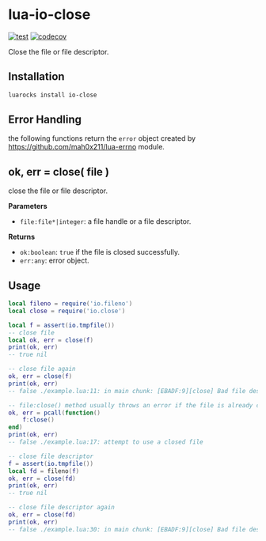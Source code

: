 # lua-io-close

[![test](https://github.com/mah0x211/lua-io-close/actions/workflows/test.yml/badge.svg)](https://github.com/mah0x211/lua-io-close/actions/workflows/test.yml)
[![codecov](https://codecov.io/gh/mah0x211/lua-io-close/branch/master/graph/badge.svg)](https://codecov.io/gh/mah0x211/lua-io-close)

Close the file or file descriptor.


## Installation

```sh
luarocks install io-close
```


## Error Handling

the following functions return the `error` object created by https://github.com/mah0x211/lua-errno module.


## ok, err = close( file )

close the file or file descriptor.

**Parameters**

- `file:file*|integer`: a file handle or a file descriptor.

**Returns**

- `ok:boolean`: `true` if the file is closed successfully.
- `err:any`: error object.


## Usage

```lua
local fileno = require('io.fileno')
local close = require('io.close')

local f = assert(io.tmpfile())
-- close file
local ok, err = close(f)
print(ok, err)
-- true nil

-- close file again
ok, err = close(f)
print(ok, err)
-- false ./example.lua:11: in main chunk: [EBADF:9][close] Bad file descriptor

-- file:close() method usually throws an error if the file is already closed
ok, err = pcall(function()
    f:close()
end)
print(ok, err)
-- false ./example.lua:17: attempt to use a closed file

-- close file descriptor
f = assert(io.tmpfile())
local fd = fileno(f)
ok, err = close(fd)
print(ok, err)
-- true nil

-- close file descriptor again
ok, err = close(fd)
print(ok, err)
-- false ./example.lua:30: in main chunk: [EBADF:9][close] Bad file descriptor
```
